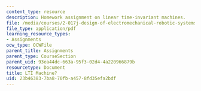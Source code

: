```yaml
---
content_type: resource
description: Homework assignment on linear time-invariant machines.
file: /media/courses/2-017j-design-of-electromechanical-robotic-systems-fall-2009/23b463837ba870fba4578fd35efa2bdf_MIT2_017JF09_p05.pdf
file_type: application/pdf
learning_resource_types:
- Assignments
ocw_type: OCWFile
parent_title: Assignments
parent_type: CourseSection
parent_uid: 93ea44dc-663a-95f3-02d4-4a220966879b
resourcetype: Document
title: LTI Machine?
uid: 23b46383-7ba8-70fb-a457-8fd35efa2bdf
---
```

